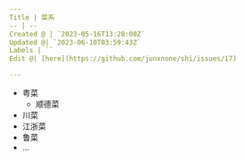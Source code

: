```yaml
---
Title | 菜系
-- | --
Created @ | `2023-05-16T13:28:00Z`
Updated @| `2023-06-10T03:59:43Z`
Labels | ``
Edit @| [here](https://github.com/junxnone/shi/issues/17)

---
```

- 粤菜
  - 顺德菜
- 川菜
- 江浙菜
- 鲁菜
- ...

